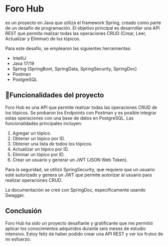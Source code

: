 # Foro Hub

es un proyecto en Java que utiliza el framework Spring, creado como parte de un desafío de programación. El objetivo principal es desarrollar una API REST que permita realizar todas las operaciones CRUD (Crear, Leer, Actualizar y Eliminar) de los tópicos.

Para este desafío, se emplearon las siguientes herramientas:

- IntelliJ
- Java 17/19
- Spring (SpringBoot, SpringData, SpringSecurity, SpringDoc)
- Postman
- PostgreSQL

## :hammer:Funcionalidades del proyecto

Foro Hub es una API que permite realizar todas las operaciones CRUD de los tópicos. Se probaron los Endpoints con Postman y es posible integrar estas operaciones con una base de datos en PostgreSQL. Las funcionalidades principales incluyen:

1. Agregar un tópico.
2. Obtener un tópico por ID.
3. Obtener una lista de todos los tópicos.
4. Actualizar un tópico por ID.
5. Eliminar un tópico por ID.
6. Crear un usuario y generar un JWT (JSON Web Token).

Para la seguridad, se utilizó SpringSecurity, que requiere que un usuario esté autorizado y genera un JWT que permite autorizar al usuario para realizar operaciones CRUD.

La documentación se creó con SpringDoc, específicamente usando Swagger.

## Conclusión

Foro Hub ha sido un proyecto desafiante y gratificante que me permitió aplicar los conocimientos adquiridos durante seis meses de estudio intensivo. Estoy feliz de haber podido crear una API REST y ver los frutos de mi esfuerzo.

